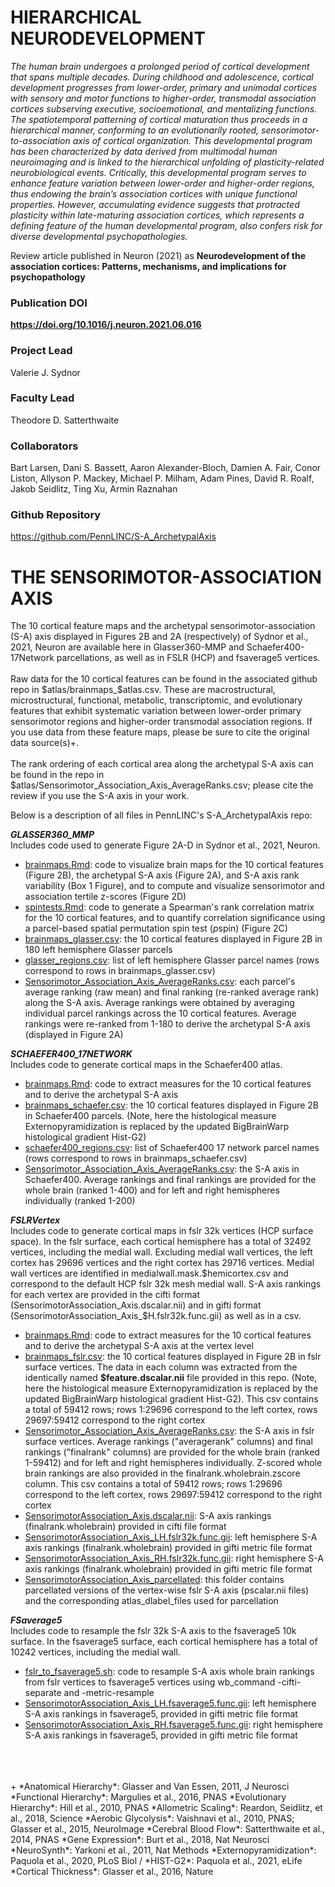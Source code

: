 # HIERARCHICAL NEURODEVELOPMENT

*The human brain undergoes a prolonged period of cortical development that spans multiple decades. During childhood and adolescence, cortical development progresses from lower-order, primary and unimodal cortices with sensory and motor functions to higher-order, transmodal association cortices subserving executive, socioemotional, and mentalizing functions. The spatiotemporal patterning of cortical maturation thus proceeds in a hierarchical manner, conforming to an evolutionarily rooted, sensorimotor-to-association axis of cortical organization. This developmental program has been characterized by data derived from multimodal human neuroimaging and is linked to the hierarchical unfolding of plasticity-related neurobiological events. Critically, this developmental program serves to enhance feature variation between lower-order and higher-order regions, thus endowing the brain’s association cortices with unique functional properties. However, accumulating evidence suggests that protracted plasticity within late-maturing association cortices, which represents a defining feature of the human developmental program, also confers risk for diverse developmental psychopathologies.*

Review article published in Neuron (2021) as **Neurodevelopment of the association cortices: Patterns, mechanisms, and implications for psychopathology**

### Publication DOI
**<https://doi.org/10.1016/j.neuron.2021.06.016>**

### Project Lead
Valerie J. Sydnor

### Faculty Lead
Theodore D. Satterthwaite

### Collaborators
Bart Larsen, Dani S. Bassett, Aaron Alexander-Bloch, Damien A. Fair, Conor Liston, Allyson P. Mackey, Michael P. Milham, Adam Pines, David R. Roalf, Jakob Seidlitz, Ting Xu, Armin Raznahan

### Github Repository
<https://github.com/PennLINC/S-A_ArchetypalAxis>

# THE SENSORIMOTOR-ASSOCIATION AXIS
The 10 cortical feature maps and the archetypal sensorimotor-association (S-A) axis displayed in Figures 2B and 2A (respectively) of Sydnor et al., 2021, Neuron are available here in Glasser360-MMP and Schaefer400-17Network parcellations, as well as in FSLR (HCP) and fsaverage5 vertices.  
<br>
Raw data for the 10 cortical features can be found in the associated github repo in $atlas/brainmaps_$atlas.csv. These are macrostructural, microstructural, functional, metabolic, transcriptomic, and evolutionary features that exhibit systematic variation between lower-order primary sensorimotor regions and higher-order transmodal association regions. If you use data from these feature maps, please be sure to cite the original data source(s)+.
<br>
<br>
The rank ordering of each cortical area along the archetypal S-A axis can be found in the repo in $atlas/Sensorimotor_Association_Axis_AverageRanks.csv; please cite the review if you use the S-A axis in your work. 
<br>

Below is a description of all files in PennLINC's S-A_ArchetypalAxis repo:

***GLASSER360_MMP***
<br>
Includes code used to generate Figure 2A-D in Sydnor et al., 2021, Neuron.

* [brainmaps.Rmd](https://github.com/PennLINC/S-A_ArchetypalAxis/blob/main/Glasser360_MMP/brainmaps.Rmd): code to visualize brain maps for the 10 cortical features (Figure 2B), the archetypal S-A axis (Figure 2A), and S-A axis rank variability (Box 1 Figure), and to compute and visualize sensorimotor and association tertile z-scores (Figure 2D) 
* [spintests.Rmd](https://github.com/PennLINC/S-A_ArchetypalAxis/blob/main/Glasser360_MMP/spintests.Rmd): code to generate a Spearman's rank correlation matrix for the 10 cortical features, and to quantify correlation significance using a parcel-based spatial permutation spin test (*p*spin) (Figure 2C) 
* [brainmaps_glasser.csv](https://github.com/PennLINC/S-A_ArchetypalAxis/blob/main/Glasser360_MMP/brainmaps_glasser.csv): the 10 cortical features displayed in Figure 2B in 180 left hemisphere Glasser parcels
* [glasser_regions.csv](https://github.com/PennLINC/S-A_ArchetypalAxis/blob/main/Glasser360_MMP/glasser_regions.csv): list of left hemisphere Glasser parcel names (rows correspond to rows in brainmaps_glasser.csv)
* [Sensorimotor_Association_Axis_AverageRanks.csv](https://github.com/PennLINC/S-A_ArchetypalAxis/blob/main/Glasser360_MMP/Sensorimotor_Association_Axis_AverageRanks.csv): each parcel's average ranking (raw mean) and final ranking (re-ranked average rank) along the S-A axis. Average rankings were obtained by averaging individual parcel rankings across the 10 cortical features. Average rankings were re-ranked from 1-180 to derive the archetypal S-A axis (displayed in Figure 2A)


***SCHAEFER400_17NETWORK*** 
<br>
Includes code to generate cortical maps in the Schaefer400 atlas.

* [brainmaps.Rmd](https://github.com/PennLINC/S-A_ArchetypalAxis/blob/main/Schaefer400_17Network/brainmaps.Rmd): code to extract measures for the 10 cortical features and to derive the archetypal S-A axis
* [brainmaps_schaefer.csv](https://github.com/PennLINC/S-A_ArchetypalAxis/blob/main/Schaefer400_17Network/brainmaps_schaefer.csv): the 10 cortical features displayed in Figure 2B in Schaefer400 parcels. (Note, here the histological measure Externopyramidization is replaced by the updated BigBrainWarp histological gradient Hist-G2)
* [schaefer400_regions.csv](https://github.com/PennLINC/S-A_ArchetypalAxis/blob/main/Schaefer400_17Network/schaefer400_regions.csv): list of Schaefer400 17 network parcel names (rows correspond to rows in brainmaps_schaefer.csv)
* [Sensorimotor_Association_Axis_AverageRanks.csv](https://github.com/PennLINC/S-A_ArchetypalAxis/blob/main/Schaefer400_17Network/Sensorimotor_Association_Axis_AverageRanks.csv): the S-A axis in Schaefer400. Average rankings and final rankings are provided for the whole brain (ranked 1-400) and for left and right hemispheres individually (ranked 1-200)  


***FSLRVertex***
<br>
Includes code to generate cortical maps in fslr 32k vertices (HCP surface space). In the fslr surface, each cortical hemisphere has a total of 32492 vertices, including the medial wall. Excluding medial wall vertices, the left cortex has 29696 vertices and the right cortex has 29716 vertices. Medial wall vertices are identified in medialwall.mask.$hemicortex.csv and correspond to the default HCP fslr 32k mesh medial wall. S-A axis rankings for each vertex are provided in the cifti format (SensorimotorAssociation_Axis.dscalar.nii) and in gifti format (SensorimotorAssociation_Axis_$H.fslr32k.func.gii) as well as in a csv.

* [brainmaps.Rmd](https://github.com/PennLINC/S-A_ArchetypalAxis/blob/main/FSLRVertex/brainmaps.Rmd): code to extract measures for the 10 cortical features and to derive the archetypal S-A axis at the vertex level
* [brainmaps_fslr.csv](https://github.com/PennLINC/S-A_ArchetypalAxis/blob/main/FSLRVertex/brainmaps_fslr.csv): the 10 cortical features displayed in Figure 2B in fslr surface vertices. The data in each column was extracted from the identically named **$feature.dscalar.nii** file provided in this repo. (Note, here the histological measure Externopyramidization is replaced by the updated BigBrainWarp histological gradient Hist-G2). This csv contains a total of 59412 rows; rows 1:29696 correspond to the left cortex, rows 29697:59412 correspond to the right cortex
* [Sensorimotor_Association_Axis_AverageRanks.csv](https://github.com/PennLINC/S-A_ArchetypalAxis/blob/main/FSLRVertex/Sensorimotor_Association_Axis_AverageRanks.csv): the S-A axis in fslr surface vertices. Average rankings ("averagerank" columns) and final rankings ("finalrank" columns) are provided for the whole brain (ranked 1-59412) and for left and right hemispheres individually. Z-scored whole brain rankings are also provided in the finalrank.wholebrain.zscore column. This csv contains a total of 59412 rows; rows 1:29696 correspond to the left cortex, rows 29697:59412 correspond to the right cortex
* [SensorimotorAssociation_Axis.dscalar.nii](https://github.com/PennLINC/S-A_ArchetypalAxis/blob/main/FSLRVertex/SensorimotorAssociation_Axis.dscalar.nii): S-A axis rankings (finalrank.wholebrain) provided in cifti file format
* [SensorimotorAssociation_Axis_LH.fslr32k.func.gii](https://github.com/PennLINC/S-A_ArchetypalAxis/blob/main/FSLRVertex/SensorimotorAssociation_Axis_LH.fslr32k.func.gii): left hemisphere S-A axis rankings (finalrank.wholebrain) provided in gifti metric file format
* [SensorimotorAssociation_Axis_RH.fslr32k.func.gii](https://github.com/PennLINC/S-A_ArchetypalAxis/blob/main/FSLRVertex/SensorimotorAssociation_Axis_RH.fslr32k.func.gii): right hemisphere S-A axis rankings (finalrank.wholebrain) provided in gifti metric file format
* [SensorimotorAssociation_Axis_parcellated](https://github.com/PennLINC/S-A_ArchetypalAxis/tree/main/FSLRVertex/SensorimotorAssociation_Axis_parcellated): this folder contains parcellated versions of the vertex-wise fslr S-A axis (pscalar.nii files) and the corresponding atlas_dlabel_files used for parcellation


***FSaverage5***
<br>
Includes code to resample the fslr 32k S-A axis to the fsaverage5 10k surface. In the fsaverage5 surface, each cortical hemisphere has a total of 10242 vertices, including the medial wall.

* [fslr_to_fsaverage5.sh](https://github.com/PennLINC/S-A_ArchetypalAxis/blob/main/FSaverage5/fslr_to_fsaverage5.sh): code to resample S-A axis whole brain rankings from fslr vertices to fsaverage5 vertices using wb_command -cifti-separate and -metric-resample 
* [SensorimotorAssociation_Axis_LH.fsaverage5.func.gii](https://github.com/PennLINC/S-A_ArchetypalAxis/blob/main/FSaverage5/SensorimotorAssociation_Axis_LH.fsaverage5.func.gii): left hemisphere S-A axis rankings in fsaverage5, provided in gifti metric file format
* [SensorimotorAssociation_Axis_RH.fsaverage5.func.gii](https://github.com/PennLINC/S-A_ArchetypalAxis/blob/main/FSaverage5/SensorimotorAssociation_Axis_RH.fsaverage5.func.gii): right hemisphere S-A axis rankings in fsaverage5, provided in gifti metric file format

<br>
<br>
<br>
+
*Anatomical Hierarchy*: Glasser and Van Essen, 2011, J Neurosci  
*Functional Hierarchy*: Margulies et al., 2016, PNAS  
*Evolutionary Hierarchy*: Hill et al., 2010, PNAS  
*Allometric Scaling*: Reardon, Seidlitz, et al., 2018, Science  
*Aerobic Glycolysis*: Vaishnavi et al., 2010, PNAS; Glasser et al., 2015, NeuroImage  
*Cerebral Blood Flow*: Satterthwaite et al., 2014, PNAS  
*Gene Expression*: Burt et al., 2018, Nat Neurosci  
*NeuroSynth*: Yarkoni et al., 2011, Nat Methods  
*Externopyramidization*: Paquola et al., 2020, PLoS Biol / *HIST-G2*: Paquola et al., 2021, eLife  
*Cortical Thickness*: Glasser et al., 2016, Nature  
